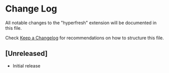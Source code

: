 # Change Log

All notable changes to the "hyperfresh" extension will be documented in this file.

Check [Keep a Changelog](http://keepachangelog.com/) for recommendations on how to structure this file.

## [Unreleased]

- Initial release
